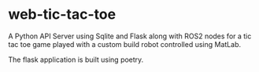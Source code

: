 # web-tic-tac-toe
A Python API Server using Sqlite and Flask along with ROS2 nodes for a tic tac toe game played with a custom build robot controlled using MatLab.

The flask application is built using poetry.
